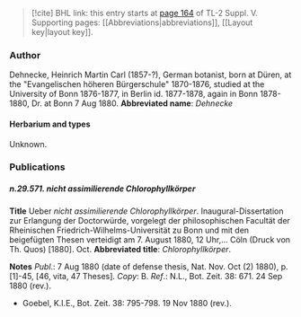 > [!cite] BHL link: this entry starts at [page 164](https://www.biodiversitylibrary.org/page/33259210) of TL-2 Suppl. V.
> Supporting pages: [[Abbreviations|abbreviations]], [[Layout key|layout key]].

### Author

Dehnecke, Heinrich Martin Carl (1857-?), German botanist, born at Düren, at the "Evangelischen höheren Bürgerschule" 1870-1876, studied at the University of Bonn 1876-1877, in Berlin id. 1877-1878, again in Bonn 1878-1880, Dr. at Bonn 7 Aug 1880. 
**Abbreviated name**: *Dehnecke*

#### Herbarium and types

Unknown.

### Publications

##### n.29.571. nicht assimilierende Chlorophyllkörper

**Title**
Ueber *nicht assimilierende Chlorophyllkörper*. Inaugural-Dissertation zur Erlangung der Doctorwürde, vorgelegt der philosophischen Facultät der Rheinischen Friedrich-Wilhelms-Universität zu Bonn und mit den beigefügten Thesen verteidigt am 7. August 1880, 12 Uhr,... Cöln (Druck von Th. Quos) \[1880\]. Oct.
**Abbreviated title**: *Chlorophyllkörper*.

**Notes**
*Publ*.: 7 Aug 1880 (date of defense thesis, Nat. Nov. Oct (2) 1880), p. \[1\]-45, \[46, vita, 47 Theses\]. *Copy*: B.
*Ref*.: N.L., Bot. Zeit. 38: 671. 24 Sep 1880 (rev.).
- Goebel, K.I.E., Bot. Zeit. 38: 795-798. 19 Nov 1880 (rev.).

